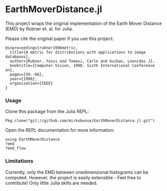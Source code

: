# EarthMoverDistance.jl

This project wraps the original implementation of the Earth Mover Distance (EMD) by Rubner
et. al. for Julia.

Please cite the original paper if you use this project:

    @inproceedings{rubner1998metric,
      title={A metric for distributions with applications to image databases},
      author={Rubner, Yossi and Tomasi, Carlo and Guibas, Leonidas J},
      booktitle={Computer Vision, 1998. Sixth International Conference on},
      pages={59--66},
      year={1998},
      organization={IEEE}
    }


### Usage

Clone this package from the Julia REPL:

    Pkg.clone("git://github.com/mirkobunse/EarthMoverDistance.jl.git")

Open the REPL documentation for more information:
    
    using EarthMoverDistance
    ?emd
    ?emd_flow


### Limitations

Currently, only the EMD between onedimensional histograms can be computed.
However, the project is easily extensible - Feel free to contribute!
Only little Julia skills are needed.

